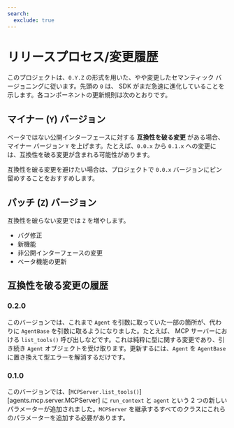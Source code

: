 ```yaml
---
search:
  exclude: true
---
```

# リリースプロセス/変更履歴

このプロジェクトは、`0.Y.Z` の形式を用いた、やや変更したセマンティック バージョニングに従います。先頭の `0` は、 SDK がまだ急速に進化していることを示します。各コンポーネントの更新規則は次のとおりです。

## マイナー (`Y`) バージョン

ベータではない公開インターフェースに対する **互換性を破る変更** がある場合、マイナー バージョン `Y` を上げます。たとえば、`0.0.x` から `0.1.x` への変更には、互換性を破る変更が含まれる可能性があります。

互換性を破る変更を避けたい場合は、プロジェクトで `0.0.x` バージョンにピン留めすることをおすすめします。

## パッチ (`Z`) バージョン

互換性を破らない変更では `Z` を増やします。

- バグ修正
- 新機能
- 非公開インターフェースの変更
- ベータ機能の更新

## 互換性を破る変更の履歴

### 0.2.0

このバージョンでは、これまで `Agent` を引数に取っていた一部の箇所が、代わりに `AgentBase` を引数に取るようになりました。たとえば、 MCP サーバーにおける `list_tools()` 呼び出しなどです。これは純粋に型に関する変更であり、引き続き `Agent` オブジェクトを受け取ります。更新するには、`Agent` を `AgentBase` に置き換えて型エラーを解消するだけです。

### 0.1.0

このバージョンでは、[`MCPServer.list_tools()`][agents.mcp.server.MCPServer] に `run_context` と `agent` という 2 つの新しいパラメーターが追加されました。`MCPServer` を継承するすべてのクラスにこれらのパラメーターを追加する必要があります。